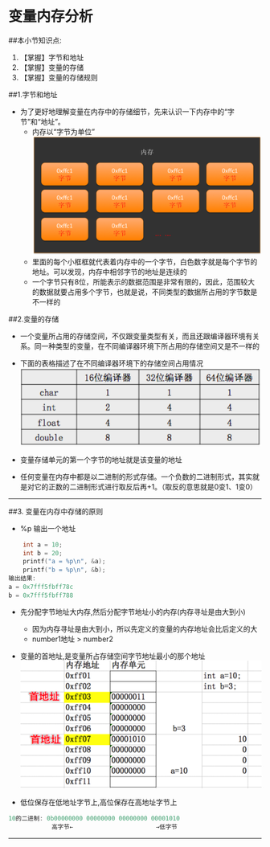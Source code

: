 # 变量内存分析
##本小节知识点:
1. 【掌握】字节和地址
2. 【掌握】变量的存储
3. 【掌握】变量的存储规则

##1.字节和地址
- 为了更好地理解变量在内存中的存储细节，先来认识一下内存中的“字节”和“地址”。
    + 内存以“字节为单位”
![](./images/neicun.png)
    + 里面的每个小框框就代表着内存中的一个字节，白色数字就是每个字节的地址。可以发现，内存中相邻字节的地址是连续的
    + 一个字节只有8位，所能表示的数据范围是非常有限的，因此，范围较大的数据就要占用多个字节，也就是说，不同类型的数据所占用的字节数是不一样的


##2.变量的存储
- 一个变量所占用的存储空间，不仅跟变量类型有关，而且还跟编译器环境有关系。同一种类型的变量，在不同编译器环境下所占用的存储空间又是不一样的

- 下面的表格描述了在不同编译器环境下的存储空间占用情况
![](./images/zydx.png)
- 变量存储单元的第一个字节的地址就是该变量的地址
- 任何变量在内存中都是以二进制的形式存储。一个负数的二进制形式，其实就是对它的正数的二进制形式进行取反后再+1。（取反的意思就是0变1、1变0）

---

##3. 变量在内存中存储的原则
- %p 输出一个地址

```c
    int a = 10;
    int b = 20;
    printf("a = %p\n", &a);
    printf("b = %p\n", &b);
输出结果:
a = 0x7fff5fbff78c
b = 0x7fff5fbff788
```
- 先分配字节地址大内存,然后分配字节地址小的内存(内存寻址是由大到小)
    +  因为内存寻址是由大到小，所以先定义的变量的内存地址会比后定义的大
    +  number1地址 > number2
- 变量的首地址,是变量所占存储空间字节地址最小的那个地址
![](./images/Snip20150517_1.png)

- 低位保存在低地址字节上,高位保存在高地址字节上

```c
10的二进制: 0b00000000 00000000 00000000 00001010
            高字节←                       →低字节
```
---



